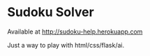 # Sudoku Solver
Available at http://sudoku-help.herokuapp.com

Just a way to play with html/css/flask/ai.
